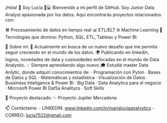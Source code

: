 ¡Hola! 👋 Soy Lucía 🧠💻
Bienvenido a mi perfil de GitHub. Soy Junior Data Analyst apasionada por los datos. Aquí encontrarás proyectos relacionados con:

🛠️ Procesamiento de datos en tiempo real
📊 ETL/ELT
🌐 Machine Learning
🚀 Tecnologías que domino:
Python, SQL, ETL, Tableau y Power BI.  

🌟 Sobre mí:
🎯 Actualmente en busca de un nuevo desafío que me permita seguir creciendo en el mundo de los datos.
🌍 Publicando en linkedin, logros, novedades de data y cusiosidedes enfocadas en el mundo de Data Analystic.
💡 Siempre aprendiendo algo nuevo
🎓 Estudié master Data Anlytic, donde adquirí conocimientos de:
    · Programación con Pyton
    · Bases de Datos y SQL
    · Matemáticas y estadística
    · Visualización de Datos
    · Bussiness Inteligence & Power Bi
    · Big Data
    · Data Analytics para el negocio
    · Microsoft Power BI Dat5a Analitycs
    · Soft Skills

🎨 Proyecto destacado:
✨ Proyecto Jupiter Mercadona

📫 Contáctame: 
     - LINKEDIN: www.linkedin.com/in/maríalucíaanalystics
     - CORREO: lucia7522@gmail.com
            
